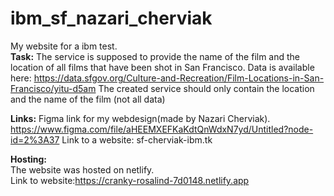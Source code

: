 # ibm_sf_nazari_cherviak
My website for a ibm test.
<br>
<b>Task:</b>
The service is supposed to provide the name of the film and the location of all films that have been shot in San Francisco.
Data is available here: https://data.sfgov.org/Culture-and-Recreation/Film-Locations-in-San-Francisco/yitu-d5am
The created service should only contain the location and the name of the film (not all data)



<b>Links:</b>
Figma link for my webdesign(made by Nazari Cherviak).
https://www.figma.com/file/aHEEMXEFKaKdtQnWdxN7yd/Untitled?node-id=2%3A37
Link to a website: sf-cherviak-ibm.tk

<b>Hosting:</b><br>
The website was hosted on netlify.<br>
Link to website:https://cranky-rosalind-7d0148.netlify.app


